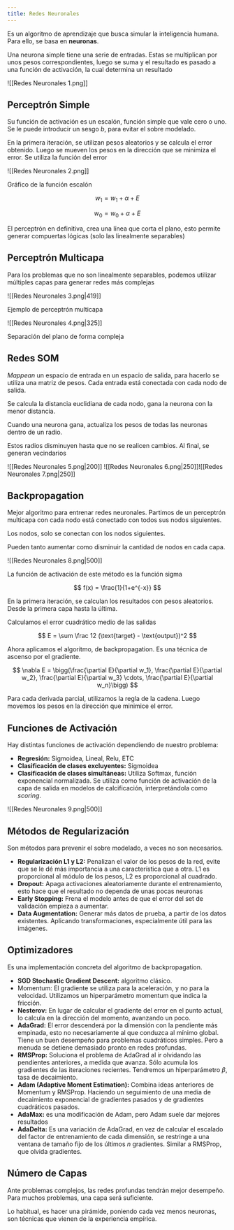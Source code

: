 ```yaml
---
title: Redes Neuronales
---
```


Es un algoritmo de aprendizaje que busca simular la inteligencia humana. Para ello, se basa en **neuronas**.

Una neurona simple tiene una serie de entradas. Estas se multiplican por unos pesos correspondientes, luego se suma y el resultado es pasado a una función de activación, la cual determina un resultado

![[Redes Neuronales 1.png]]

## Perceptrón Simple

Su función de activación es un escalón, función simple que vale cero o uno. Se le puede introducir un sesgo $b$, para evitar el sobre modelado.

En la primera iteración, se utilizan pesos aleatorios y se calcula el error obtenido. Luego se mueven los pesos en la dirección que se minimiza el error. Se utiliza la función del error

![[Redes Neuronales 2.png]]

Gráfico de la función escalón

$$
w_1 = w_1 + \alpha + E
$$

$$
w_0 = w_0 + \alpha + E
$$

El perceptrón en definitiva, crea una línea que corta el plano, esto permite generar compuertas lógicas (solo las linealmente separables)

## Perceptrón Multicapa

Para los problemas que no son linealmente separables, podemos utilizar múltiples capas para generar redes más complejas

![[Redes Neuronales 3.png|419]]

Ejemplo de perceptrón multicapa

![[Redes Neuronales 4.png|325]]

Separación del plano de forma compleja

## Redes SOM

*Mappean* un espacio de entrada en un espacio de salida, para hacerlo se utiliza una matriz de pesos. Cada entrada está conectada con cada nodo de salida.

Se calcula la distancia euclidiana de cada nodo, gana la neurona con la menor distancia.

Cuando una neurona gana, actualiza los pesos de todas las neuronas dentro de un radio.

Estos radios disminuyen hasta que no se realicen cambios. Al final, se generan vecindarios

![[Redes Neuronales 5.png|200]] ![[Redes Neuronales 6.png|250]]![[Redes Neuronales 7.png|250]]

## Backpropagation

Mejor algoritmo para entrenar redes neuronales. Partimos de un perceptrón multicapa con cada nodo está conectado con todos sus nodos siguientes.

Los nodos, solo se conectan con los nodos siguientes.

Pueden tanto aumentar como disminuir la cantidad de nodos en cada capa.

![[Redes Neuronales 8.png|500]]

La función de activación de este método es la función sigma

$$
f(x) = \frac{1}{1+e^{-x}}
$$

En la primera iteración, se calculan los resultados con pesos aleatorios. Desde la primera capa hasta la última.

Calculamos el error cuadrático medio de las salidas

$$
E =  \sum \frac 12 (\text{target} - \text{output})^2
$$

Ahora aplicamos el algoritmo, de backpropagation. Es una técnica de ascenso por el gradiente.

$$
\nabla E = \bigg(\frac{\partial E}{\partial w_1}, \frac{\partial E}{\partial w_2}, \frac{\partial E}{\partial w_3} \cdots, \frac{\partial E}{\partial w_n}\bigg)
$$

Para cada derivada parcial, utilizamos la regla de la cadena. Luego movemos los pesos en la dirección que minimice el error.

## Funciones de Activación

Hay distintas funciones de activación dependiendo de nuestro problema:

- **Regresión:** Sigmoidea, Lineal, Relu, ETC
- **Clasificación de clases excluyentes:** Sigmoidea
- **Clasificación de clases simultáneas:** Utiliza Softmax, función exponencial normalizada. Se utiliza como función de activación de la capa de salida en modelos de calcificación, interpretándola como *scoring*.

![[Redes Neuronales 9.png|500]]

## Métodos de Regularización

Son métodos para prevenir el sobre modelado, a veces no son necesarios.

- **Regularización L1 y L2:** Penalizan el valor de los pesos de la red, evite que se le dé más importancia a una característica que a otra. L1 es proporcional al módulo de los pesos, L2 es proporcional al cuadrado.
- **Dropout:** Apaga activaciones aleatoriamente durante el entrenamiento, esto hace que el resultado no dependa de unas pocas neuronas
- **Early Stopping:** Frena el modelo antes de que el error del set de validación empieza a aumentar.
- **Data Augmentation:** Generar más datos de prueba, a partir de los datos existentes. Aplicando transformaciones, especialmente útil para las imágenes.

## Optimizadores

Es una implementación concreta del algoritmo de backpropagation.

- **SGD Stochastic Gradient Descent:** algoritmo clásico.
- Momentum: El gradiente se utiliza para la aceleración, y no para la velocidad. Utilizamos un hiperparámetro momentum que indica la fricción.
- **Nesterov:** En lugar de calcular el gradiente del error en el punto actual, lo calcula en la dirección del momento, avanzando un poco.
- **AdaGrad:** El error descenderá por la dimensión con la pendiente más empinada, esto no necesariamente al que conduzca al mínimo global. Tiene un buen desempeño para problemas cuadráticos simples. Pero a menuda se detiene demasiado pronto en redes profundas.
- **RMSProp:** Soluciona el problema de AdaGrad al ir olvidando las pendientes anteriores, a medida que avanza. Sólo acumula los gradientes de las iteraciones recientes. Tendremos un hiperparámetro $\beta$, tasa de decaimiento.
- **Adam (Adaptive Moment Estimation):** Combina ideas anteriores de Momentum y RMSProp. Haciendo un seguimiento de una media de decaimiento exponencial de gradientes pasados y de gradientes cuadráticos pasados.
- **AdaMax:** es una modificación de Adam, pero Adam suele dar mejores resultados
- **AdaDelta:** Es una variación de AdaGrad, en vez de calcular el escalado del factor de entrenamiento de cada dimensión, se restringe a una ventana de tamaño fijo de los últimos $n$ gradientes. Similar a RMSProp, que olvida gradientes.

## Número de Capas

Ante problemas complejos, las redes profundas tendrán mejor desempeño. Para muchos problemas, una capa será suficiente.

Lo habitual, es hacer una pirámide, poniendo cada vez menos neuronas, son técnicas que vienen de la experiencia empírica.
